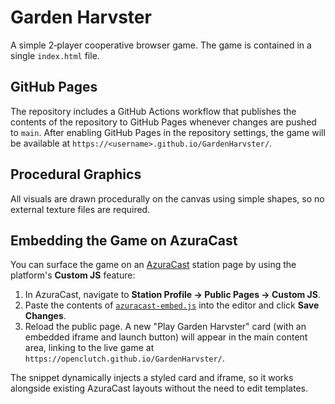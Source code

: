 # Garden Harvster

A simple 2‑player cooperative browser game. The game is contained in a single `index.html` file.

## GitHub Pages

The repository includes a GitHub Actions workflow that publishes the contents of the repository to GitHub Pages whenever changes are pushed to `main`. After enabling GitHub Pages in the repository settings, the game will be available at `https://<username>.github.io/GardenHarvster/`.

## Procedural Graphics

All visuals are drawn procedurally on the canvas using simple shapes, so no external texture files are required.

## Embedding the Game on AzuraCast

You can surface the game on an [AzuraCast](https://www.azuracast.com/) station page by using the platform's **Custom
JS** feature:

1. In AzuraCast, navigate to **Station Profile → Public Pages → Custom JS**.
2. Paste the contents of [`azuracast-embed.js`](./azuracast-embed.js) into the editor and click **Save Changes**.
3. Reload the public page. A new "Play Garden Harvster" card (with an embedded iframe and launch button) will appear in
   the main content area, linking to the live game at `https://openclutch.github.io/GardenHarvster/`.

The snippet dynamically injects a styled card and iframe, so it works alongside existing AzuraCast layouts without the
need to edit templates.
